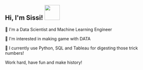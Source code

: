 <h2> Hi, I'm Sissi! <img src="https://media.giphy.com/media/mGcNjsfWAjY5AEZNw6/giphy.gif" width="50"></h2>

👋 I'm a Data Scientist and Machine Learning Engineer

👀 I'm interested in making game with DATA

🌱 I currently use Python, SQL and Tableau for digesting those trick numbers!

Work hard, have fun and make history!


